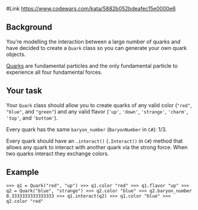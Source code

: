 #Link
https://www.codewars.com/kata/5882b052bdeafec15e0000e6

## Background

You're modelling the interaction between a large number of quarks and have decided to create a `Quark` class so you can generate your own quark objects.

[Quarks](https://en.wikipedia.org/wiki/Quark) are fundamental particles and the only fundamental particle to experience all four fundamental forces.

## Your task

Your `Quark` class should allow you to create quarks of any valid color (`"red"`, `"blue"`, and `"green"`) and any valid flavor (`'up'`, `'down'`, `'strange'`, `'charm'`, `'top'`, and `'bottom'`).

Every quark has the same `baryon_number` (`BaryonNumber` in `C#`): 1/3\.

Every quark should have an `.interact()` (`.Interact()` in `C#`) method that allows any quark to interact with another quark via the strong force. When two quarks interact they exchange colors.

## Example
    
    >>> q1 = Quark("red", "up") >>> q1.color "red" >>> q1.flavor "up" >>> q2 = Quark("blue", "strange") >>> q2.color "blue" >>> q2.baryon_number 0.3333333333333333 >>> q1.interact(q2) >>> q1.color "blue" >>> q2.color "red"
